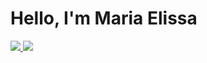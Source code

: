  # Hello, I'm Maria Elissa 
<!-- <img align="right" alt="css" height="110" width="120" src="https://cdn.jsdelivr.net/gh/devicons/devicon/icons/cplusplus/cplusplus-original.svg" /> -->
 
<!--  ~~~C++ -->
<!--  #include <iostream> -->
<!--  #include <string> -->

<!-- const string MARIA_ELISSA = "Future systems analyst and developer"; -->
<!-- cout << MARIA_ELISSA; -->
<!-- <div align="center"> -->
  <a href="https://github.com/ma-elissa">
  <img src="https://github-readme-stats.vercel.app/api?username=ma-elissa&title_color=df6d74&show_icons=true&bg_color=00000000&theme=dracula&include_all_commits=true&count_private=true"/>
  <img src="https://github-readme-stats.vercel.app/api/top-langs/?username=ma-elissa&title_color=df6d74&layout=compact&langs_count=7true&bg_color=00000000&theme=dracula"/>
<!-- </div> -->
